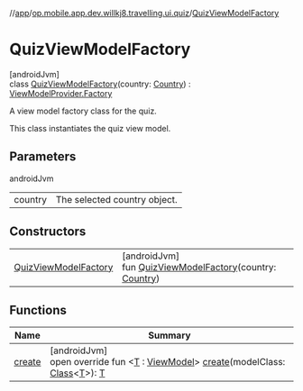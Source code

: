 //[app](../../../index.md)/[op.mobile.app.dev.willkj8.travelling.ui.quiz](../index.md)/[QuizViewModelFactory](index.md)

# QuizViewModelFactory

[androidJvm]\
class [QuizViewModelFactory](index.md)(country: [Country](../../op.mobile.app.dev.willkj8.travelling.model/-country/index.md)) : [ViewModelProvider.Factory](https://developer.android.com/reference/kotlin/androidx/lifecycle/ViewModelProvider.Factory.html)

A view model factory class for the quiz.

This class instantiates the quiz view model.

## Parameters

androidJvm

| | |
|---|---|
| country | The selected country object. |

## Constructors

| | |
|---|---|
| [QuizViewModelFactory](-quiz-view-model-factory.md) | [androidJvm]<br>fun [QuizViewModelFactory](-quiz-view-model-factory.md)(country: [Country](../../op.mobile.app.dev.willkj8.travelling.model/-country/index.md)) |

## Functions

| Name | Summary |
|---|---|
| [create](create.md) | [androidJvm]<br>open override fun &lt;[T](create.md) : [ViewModel](https://developer.android.com/reference/kotlin/androidx/lifecycle/ViewModel.html)&gt; [create](create.md)(modelClass: [Class](https://developer.android.com/reference/kotlin/java/lang/Class.html)&lt;[T](create.md)&gt;): [T](create.md) |
